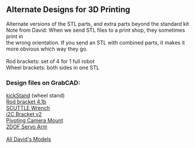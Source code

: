 ## Alternate Designs for 3D Printing

Alternate versions of the STL parts, and extra parts beyond the standard kit
<br>Note from David: When we send STL files to a print shop, they sometimes print in
<br>the wrong orientation.  If you send an STL with combined parts, it makes it 
<br>more obvious which way they go.
<br>
<br>Rod brackets: set of 4 for 1 full robot
<br>Wheel brackets: both sides in one STL

### Design files on GrabCAD:
[kickStand](https://grabcad.com/library/scuttle-wheel-stand-v1-1) (wheel stand)
<br>[Rod bracket 4.1b](https://grabcad.com/library/rod-bracket-4-1b-1)
<br>[SCUTTLE Wrench](https://grabcad.com/library/scuttle-wrench-1)
<br>[i2C Bracket v2](https://grabcad.com/library/scuttle-robot-i2c-bracket-v2-1)
<br>[Pivoting Camera Mount](https://grabcad.com/library/camera-pivot-1)
<br>[2DOF Servo Arm](https://grabcad.com/library/servoarm-v1-1)
<br>
<br>[All David's Models](https://grabcad.com/david.m-50/models)
